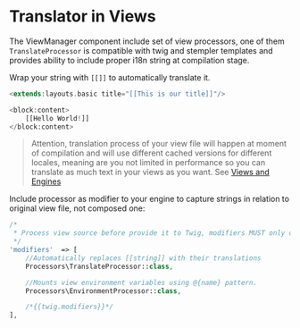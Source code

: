 # Translator in Views
The ViewManager component include set of view processors, one of them `TranslateProcessor` is compatible
with twig and stempler templates and provides ability to include proper i18n string at compilation stage.

Wrap your string with `[[]]` to automatically translate it.

```php
<extends:layouts.basic title="[[This is our title]]"/>

<block:content>
    [[Hello World!]]
</block:content>
```

> Attention, translation process of your view file will happen at moment of compilation and will use different cached versions for different locales, meaning are you not limited in performance so you can translate as much text in your views as you want. See [Views and Engines](/views/overview.md)

Include processor as modifier to your engine to capture strings in relation to original view file,
not composed one:

```php
/*
 * Process view source before provide it to Twig, modifiers MUST only depend on view enviroment. 
 */
'modifiers'  => [
    //Automatically replaces [[string]] with their translations
    Processors\TranslateProcessor::class,

    //Mounts view environment variables using @{name} pattern.
    Processors\EnvironmentProcessor::class,

    /*{{twig.modifiers}}*/
],
```